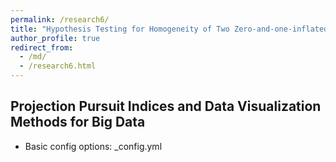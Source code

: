 ```yaml
---
permalink: /research6/
title: "Hypothesis Testing for Homogeneity of Two Zero-and-one-inflated Poisson Populations"
author_profile: true
redirect_from: 
  - /md/
  - /research6.html
---
```



## Projection Pursuit Indices and Data Visualization Methods for Big Data

* Basic config options: _config.yml
